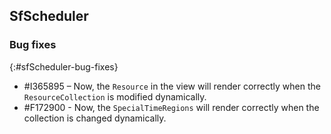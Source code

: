 ## SfScheduler

### Bug fixes
{:#sfScheduler-bug-fixes}

* \#I365895 – Now, the `Resource` in the view will render correctly when the `ResourceCollection` is modified dynamically.
* \#F172900 - Now, the `SpecialTimeRegions` will render correctly when the collection is changed dynamically.
